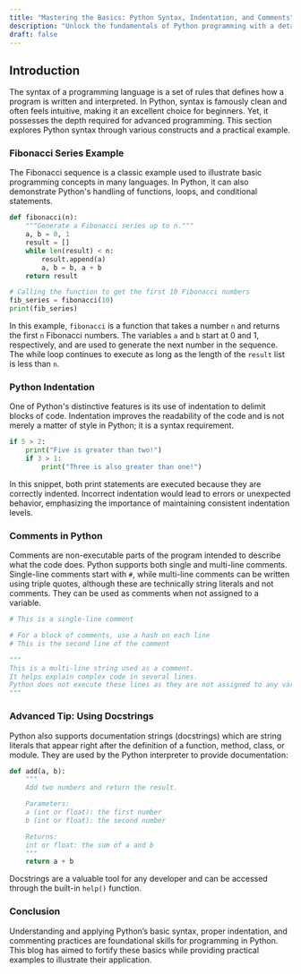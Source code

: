 ```yaml
---
title: "Mastering the Basics: Python Syntax, Indentation, and Comments"
description: "Unlock the fundamentals of Python programming with a detailed exploration of its syntax. Learn through practical examples, including building a Fibonacci sequence, understanding the crucial role of indentation, and effectively using comments for better code readability."
draft: false
---
```


## Introduction

The syntax of a programming language is a set of rules that defines how a program is written and interpreted. In Python, syntax is famously clean and often feels intuitive, making it an excellent choice for beginners. Yet, it possesses the depth required for advanced programming. This section explores Python syntax through various constructs and a practical example.

### Fibonacci Series Example

The Fibonacci sequence is a classic example used to illustrate basic programming concepts in many languages. In Python, it can also demonstrate Python's handling of functions, loops, and conditional statements.

```python
def fibonacci(n):
    """Generate a Fibonacci series up to n."""
    a, b = 0, 1
    result = []
    while len(result) < n:
        result.append(a)
        a, b = b, a + b
    return result

# Calling the function to get the first 10 Fibonacci numbers
fib_series = fibonacci(10)
print(fib_series)
```

In this example, `fibonacci` is a function that takes a number `n` and returns the first `n` Fibonacci numbers. The variables `a` and `b` start at 0 and 1, respectively, and are used to generate the next number in the sequence. The while loop continues to execute as long as the length of the `result` list is less than `n`.

### Python Indentation

One of Python's distinctive features is its use of indentation to delimit blocks of code. Indentation improves the readability of the code and is not merely a matter of style in Python; it is a syntax requirement.

```python
if 5 > 2:
    print("Five is greater than two!")
    if 3 > 1:
        print("Three is also greater than one!")
```

In this snippet, both print statements are executed because they are correctly indented. Incorrect indentation would lead to errors or unexpected behavior, emphasizing the importance of maintaining consistent indentation levels.

### Comments in Python

Comments are non-executable parts of the program intended to describe what the code does. Python supports both single and multi-line comments. Single-line comments start with `#`, while multi-line comments can be written using triple quotes, although these are technically string literals and not comments. They can be used as comments when not assigned to a variable.

```python
# This is a single-line comment

# For a block of comments, use a hash on each line
# This is the second line of the comment

"""
This is a multi-line string used as a comment.
It helps explain complex code in several lines.
Python does not execute these lines as they are not assigned to any variable.
"""
```

### Advanced Tip: Using Docstrings

Python also supports documentation strings (docstrings) which are string literals that appear right after the definition of a function, method, class, or module. They are used by the Python interpreter to provide documentation:

```python
def add(a, b):
    """
    Add two numbers and return the result.

    Parameters:
    a (int or float): the first number
    b (int or float): the second number

    Returns:
    int or float: the sum of a and b
    """
    return a + b
```

Docstrings are a valuable tool for any developer and can be accessed through the built-in `help()` function.

### Conclusion

Understanding and applying Python’s basic syntax, proper indentation, and commenting practices are foundational skills for programming in Python. This blog has aimed to fortify these basics while providing practical examples to illustrate their application.